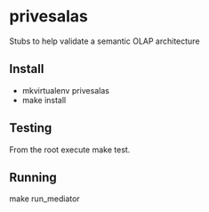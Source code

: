 privesalas
==========

Stubs to help validate a semantic OLAP architecture


Install
-------

 * mkvirtualenv privesalas
 * make install


Testing
-------

From the root execute make test.


Running
-------

make run_mediator

